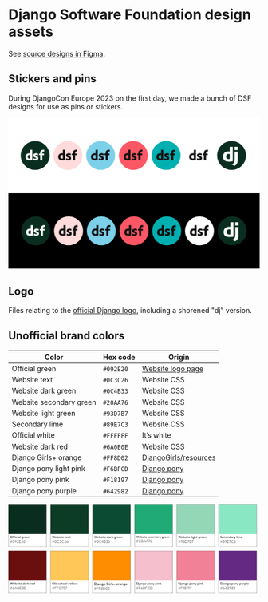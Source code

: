# Django Software Foundation design assets

See [source designs in Figma](https://www.figma.com/design/RhKoSUiYXSWy4d8a2ZS8Ht/DSF-%26-Django-design-assets).

## Stickers and pins

During DjangoCon Europe 2023 on the first day, we made a bunch of DSF designs for use as pins or stickers.

![Seven sicker variations, repeated over two rows, with white and black background](./dsf-stickers-and-pins/all-pins-preview.png)

## Logo

Files relating to the [official Django logo](https://www.djangoproject.com/community/logos/), including a shorened "dj" version.

## Unofficial brand colors

| Color                   | Hex code  | Origin                                                              |
| ----------------------- | --------- | ------------------------------------------------------------------- |
| Official green          | `#092E20` | [Website logo page](https://www.djangoproject.com/community/logos/) |
| Website text            | `#0C3C26` | Website CSS                                                         |
| Website dark green      | `#0C4B33` | Website CSS                                                         |
| Website secondary green | `#20AA76` | Website CSS                                                         |
| Website light green     | `#93D7B7` | Website CSS                                                         |
| Secondary lime          | `#89E7C3` | Website CSS                                                         |
| Official white          | `#FFFFFF` | It’s white                                                          |
| Website dark red        | `#6A0E0E` | Website CSS                                                         |
| Django Girls+ orange    | `#FF8D02` | [DjangoGirls/resources](https://github.com/DjangoGirls/resources)   |
| Django pony light pink  | `#F6BFCD` | [Django pony](https://djangopony.com/)                              |
| Django pony pink        | `#F18197` | [Django pony](https://djangopony.com/)                              |
| Django pony purple      | `#642982` | [Django pony](https://djangopony.com/)                              |

![Unofficial brand colors swatch](./.github/unofficial-brand-colors-swatch.svg)
